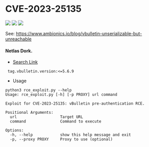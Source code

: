 # CVE-2023-25135
![](https://img.shields.io/static/v1?label=Product&message=vBulletin&color=blue)
![](https://img.shields.io/static/v1?label=Version&message=before%205.6.9%20PL1&color=brighgreen)
![](https://img.shields.io/static/v1?label=Vulnerability&message=CVSSv3:%209.8.%20Pre-authentication%20Remote%20Code%20Execution&color=red)


See: https://www.ambionics.io/blog/vbulletin-unserializable-but-unreachable

#### Netlas Dork.
- [Search Link](https://app.netlas.io/responses/?page=1&q=tag.vbulletin.version%3A%3C%3D5.6.9)
```
 tag.vbulletin.version:<=5.6.9
```
- Usage
```
python3 rce_exploit.py --help
Usage: rce_exploit.py [-h] [-p PROXY] url command

Exploit for CVE-2023-25135: vBulletin pre-authentication RCE.

Positional Arguments:
  url                   Target URL
  command               Command to execute

Options:
  -h, --help            show this help message and exit
  -p, --proxy PROXY     Proxy to use (optional)
 ```
